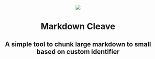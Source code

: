 
<p align="center">
  <img src="https://i.imgur.com/TPyj7SHt.jpg"/>
</p>
<h1 align="center">Markdown Cleave</h1>
<h2 align="center">A simple tool to chunk large markdown to small based on custom identifier
</h2>
